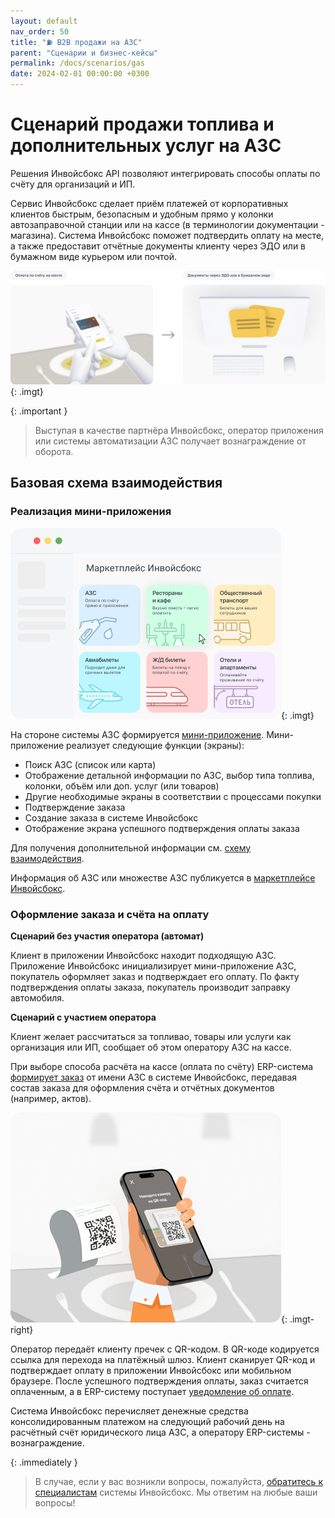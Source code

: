 ```yaml
---
layout: default
nav_order: 50
title: "⛽ B2B продажи на АЗС"
parent: "Сценарии и бизнес-кейсы"
permalink: /docs/scenarios/gas
date: 2024-02-01 00:00:00 +0300
---
```


# Сценарий продажи топлива и дополнительных услуг на АЗС

Решения Инвойсбокс API позволяют интегрировать способы оплаты по счёту для организаций и ИП.

Сервис Инвойсбокс сделает приём платежей от корпоративных клиентов быстрым, безопасным и удобным
прямо у колонки автозаправочной станции или на кассе (в терминологии документации - магазина).
Система Инвойсбокс поможет подтвердить оплату на месте, а также предоставит отчётные документы
клиенту через ЭДО или в бумажном виде курьером или почтой.

![Подключить](/assets/images/scenarios/ras/frame1.png){: .imgt}

{: .important }
> Выступая в качестве партнёра Инвойсбокс, оператор приложения или системы автоматизации АЗС получает
> вознаграждение от оборота.

## Базовая схема взаимодействия

### Реализация мини-приложения

![Маркетплейс](/assets/images/scenarios/ras/marketplace.png){: .imgt}

На стороне системы АЗС формируется [мини-приложение](/docs/marketplace/mini-apps/). Мини-приложение
реализует следующие функции (экраны):
- Поиск АЗС (список или карта)
- Отображение детальной информации по АЗС, выбор типа топлива, колонки, объём или доп. услуг (или товаров)
- Другие необходимые экраны в соответствии с процессами покупки
- Подтверждение заказа
- Создание заказа в системе Инвойсбокс
- Отображение экрана успешного подтверждения оплаты заказа

Для получения дополнительной информации см. [схему взаимодействия](/docs/marketplace/schema/).

Информация об АЗС или множестве АЗС публикуется в [маркетплейсе Инвойсбокс](/docs/marketplace).

### Оформление заказа и счёта на оплату

**Сценарий без участия оператора (автомат)**

Клиент в приложении Инвойсбокс находит подходящую АЗС. Приложение Инвойсбокс инициализирует мини-приложение АЗС,
покупатель оформляет заказ и подтверждает его оплату. По факту подтверждения оплаты заказа, покупатель производит
заправку автомобиля.

**Сценарий с участием оператора**

Клиент желает рассчитаться за топливао, товары или услуги как организация или ИП, сообщает об этом оператору АЗС на
кассе.

При выборе способа расчёта на кассе (оплата по счёту) ERP-система [формирует заказ](/docs/merchant/order/create/)
от имени АЗС в системе Инвойсбокс, передавая состав заказа для оформления счёта и отчётных документов
(например, актов).

![Пречек](/assets/images/scenarios/ras/frame3.png){: .imgt-right}

Оператор передаёт клиенту пречек с QR-кодом. В QR-коде кодируется ссылка для перехода на платёжный шлюз.
Клиент сканирует QR-код и подтверждает оплату в приложении Инвойсбокс или мобильном браузере. После успешного подтверждения
оплаты, заказ считается оплаченным, а в ERP-систему поступает [уведомление об оплате](/docs/merchant/notification).

Система Инвойсбокс перечисляет денежные средства консолидированным платежом на следующий рабочий день на
расчётный счёт юридического лица АЗС, а оператору ERP-системы - вознаграждение.


{: .immediately }
> В случае, если у вас возникли вопросы, пожалуйста, [обратитесь к специалистам](https://www.invoicebox.ru/ru/contacts/feedback.html)
> системы Инвойсбокс. Мы ответим на любые ваши вопросы!
